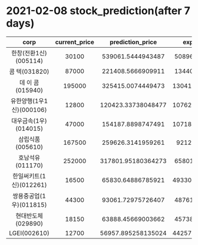 # 2021-02-08 stock_prediction(after 7 days)

|   corp   |   current_price   |   prediction_price   |   expected_profit   |
|:--------:|:-----------------:|:--------------------:|:-------------------:|
|한창(전환1신)(005114)|30100|539061.5444943487|508961.5444943487|
|콤    텍(031820)|87000|221408.5666909911|134408.5666909911|
|데 이 콤(015940)|195000|325415.0074449473|130415.00744494732|
|유한양행(1우1신)(000106)|12800|120423.33738048477|107623.33738048477|
|대우금속(1우)(014015)|47000|154187.8898747491|107187.88987474909|
|삼립식품(005610)|167500|259626.3141959261|92126.3141959261|
|호남석유(011170)|252000|317801.95180364273|65801.95180364273|
|한일써키트(1신)(012261)|16500|65830.64886785921|49330.648867859214|
|쌍용중공업(1우)(011815)|44300|93061.72975726407|48761.72975726407|
|현대반도체(029890)|18150|63888.45669003662|45738.45669003662|
|LGEI(002610)|12700|56957.895258135024|44257.895258135024|
